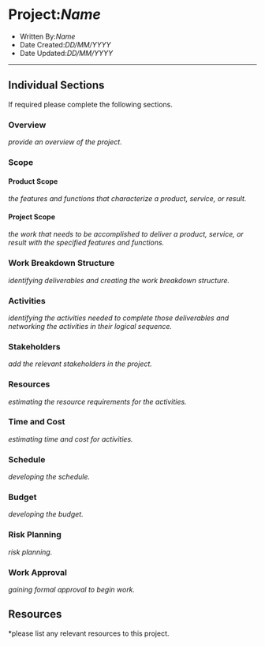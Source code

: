 Project:*Name*
=============
* Written By:*Name*
* Date Created:*DD/MM/YYYY*
* Date Updated:*DD/MM/YYYY*

---
Individual Sections
-------------------

If required please complete the following sections.


### Overview
*provide an overview of the project.*

### Scope
#### Product Scope
*the features and functions that characterize a product, service, or result.*

#### Project Scope
*the work that needs to be accomplished to deliver a product, service, or result with the specified features and functions.*

### Work Breakdown Structure
*identifying deliverables and creating the work breakdown structure.*

### Activities
*identifying the activities needed to complete those deliverables and networking the activities in their logical sequence.*

### Stakeholders
*add the relevant stakeholders in the project.*

### Resources
*estimating the resource requirements for the activities.*

### Time and Cost
*estimating time and cost for activities.*

### Schedule
*developing the schedule.*

### Budget
*developing the budget.*

### Risk Planning
*risk planning.*

### Work Approval
*gaining formal approval to begin work.*

Resources
---------
*please list any relevant resources to this project.
